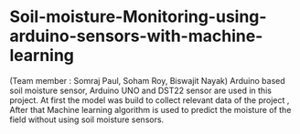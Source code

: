 # Soil-moisture-Monitoring-using-arduino-sensors-with-machine-learning
(Team member : Somraj Paul, Soham Roy, Biswajit Nayak)
Arduino based soil moisture sensor, Arduino UNO and DST22 sensor are used in this project. At first the model was build to collect relevant data of the project ,
After that Machine learning algorithm is used to predict the moisture of the field without using soil moisture sensors.
